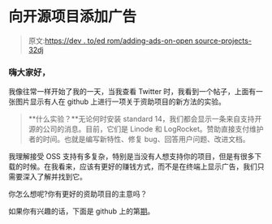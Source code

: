 # 向开源项目添加广告

> 原文:[https://dev . to/ed rom/adding-ads-on-open source-projects-32dj](https://dev.to/edrome/adding-ads-on-opensource-projects-32dj)

### [](#hi-all)嗨大家好，

我像往常一样开始了我的一天，当我查看 Twitter 时，我看到一个帖子，上面有一张图片显示有人在 github 上进行一项关于资助项目的新方法的实验。

> **什么实验？**无论何时安装 standard 14，我们都会显示一条来自支持开源的公司的消息。目前，它们是 Linode 和 LogRocket。赞助直接支付维护者的时间。也就是编写新特性、修复 bug、回答用户问题、改进文档。

我理解接受 OSS 支持有多复杂，特别是当没有人想支持你的项目，但是有很多下载的时候。在我看来，应该有更好的赚钱方式，而不是在终端上显示广告，我们只需要深入了解并找到它。

你怎么想呢?你有更好的资助项目的主意吗？

如果你有兴趣的话，下面是 github 上的第[期](https://github.com/standard/standard/issues/1381)。
